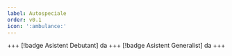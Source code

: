 ```yaml
---
label: Autospeciale
order: v0.1
icon: ':ambulance:'
---
```


+++ [!badge Asistent Debutant]
da
+++ [!badge Asistent Generalist]
da
+++
